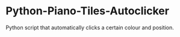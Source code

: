# Python-Piano-Tiles-Autoclicker
Python script that automatically clicks a certain colour and position.
